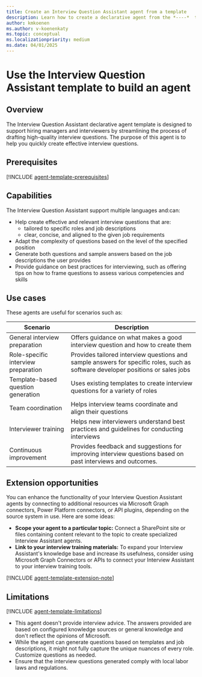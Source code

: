 ```yaml
---
title: Create an Interview Question Assistant agent from a template
description: Learn how to create a declarative agent from the *----*  template in Copilot Studio agent builder
author: kmkoenen
ms.author: v-koenenkaty
ms.topic: conceptual
ms.localizationpriority: medium
ms.date: 04/01/2025
---
```


# Use the Interview Question Assistant template to build an agent

## Overview

The Interview Question Assistant declarative agent template is designed to support hiring managers and interviewers by streamlining the process of drafting high-quality interview questions. The purpose of this agent is to help you quickly create effective interview questions.

## Prerequisites

[!INCLUDE [agent-template-prerequisites](includes/agent-template-prerequisites.md)]

## Capabilities

The Interview Question Assistant support multiple languages and:can:

- Help create effective and relevant interview questions that are:
    - tailored to specific roles and job descriptions
    - clear, concise, and aligned to the given job requirements
- Adapt the complexity of questions based on the level of the specified position
- Generate both questions and sample answers based on the job descriptions the user provides
- Provide guidance on best practices for interviewing, such as offering tips on how to frame questions to assess various competencies and skills

## Use cases

These agents are useful for scenarios such as:

| **Scenario** | **Description** |
| -----------  | -----------  |
| General interview preparation  | Offers guidance on what makes a good interview question and how to create them |
| Role-specific interview preparation | Provides tailored interview questions and sample answers for specific roles, such as software developer positions or sales jobs  |
| Template-based question generation   | Uses existing templates to create interview questions for a variety of roles |
| Team coordination   | Helps interview teams coordinate and align their questions  |
| Interviewer training   | Helps new interviewers understand best practices and guidelines for conducting interviews |
| Continuous improvement   | Provides feedback and suggestions for improving interview questions based on past interviews and outcomes. |

## Extension opportunities

You can enhance the functionality of your Interview Question Assistant agents by connecting to additional resources via Microsoft Graph connectors, Power Platform connectors, or API plugins, depending on the source system in use. Here are some ideas:

- **Scope your agent to a particular topic:** Connect a SharePoint site or files containing content relevant to the topic to create specialized Interview Assistant agents.
- **Link to your interview training materials:** To expand your Interview Assistant's knowledge base and increase its usefulness, consider using Microsoft Graph Connectors or APIs to connect your Interview Assistant to your interview training tools.

<!-- Note about IT involvement -->
[!INCLUDE [agent-template-extension-note](includes/agent-template-extension-note.md)]

## Limitations

[!INCLUDE [agent-template-limitations](includes/agent-template-limitations.md)]
- This agent doesn't provide interview advice. The answers provided are based on configured knowledge sources or general knowledge and don't reflect the opinions of Microsoft.
- While the agent can generate questions based on templates and job descriptions, it might not fully capture the unique nuances of every role. Customize questions as needed.
- Ensure that the interview questions generated comply with local labor laws and regulations.
